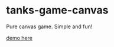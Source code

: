 # tanks-game-canvas
Pure canvas game. Simple and fun!

[demo here](http://luntik-pux.ru/tanks-game-canvas/)

